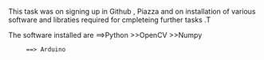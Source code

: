 This task was on signing up in Github , Piazza and on installation of various software and libraties required for cmpleteing further tasks .T

The software installed are
   ==>Python
         >>OpenCV
         >>Numpy
         
         ==> Arduino
